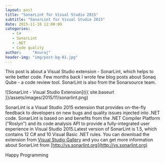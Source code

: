 ```yaml
---
layout: post
title: "SonarLint for Visual Studio 2015"
subtitle: "SonarLint for Visual Studio 2015"
date: 2015-11-18 12:00:00
categories: 
   - C#
   - SonarLint
   - .NET
   - Code quality
author:     "Anuraj"
header-img: "img/post-bg-01.jpg"
---
```

This post is about a Visual Studio extension - SonarLint, which helps to write better code. Few months back I wrote few blog posts about Sonaq Qube - a code review tool. SonarLint is also from the Sonarsource team. 

![SonarLint - Visual Studio Extension]({{ site.baseurl }}/assets/images/2015/11/sonarlint.png)

SonarLint is a Visual Studio 2015 extension that provides on-the-fly feedback to developers on new bugs and quality issues injected into .NET code. SonarLint is based on and benefits from the .NET Compiler Platform ("Roslyn") and its code analysis API to provide a fully-integrated user experience in Visual Studio 2015.Latest version of SonarLint is 1.5, which contains 12 C# and 10 Visual Basic .NET rules. You can download the extension from  [Visual Studio Gallery](https://visualstudiogallery.msdn.microsoft.com/47d1049d-bb27-454e-aab8-24566c85e548) and you can get more information about SonarLint from [http://vs.sonarlint.org](http://vs.sonarlint.org)

Happy Programming